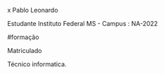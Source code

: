 x Pablo Leonardo

Estudante Instituto Federal MS - Campus : NA-2022

#formação

Matriculado

Técnico informatica. 
